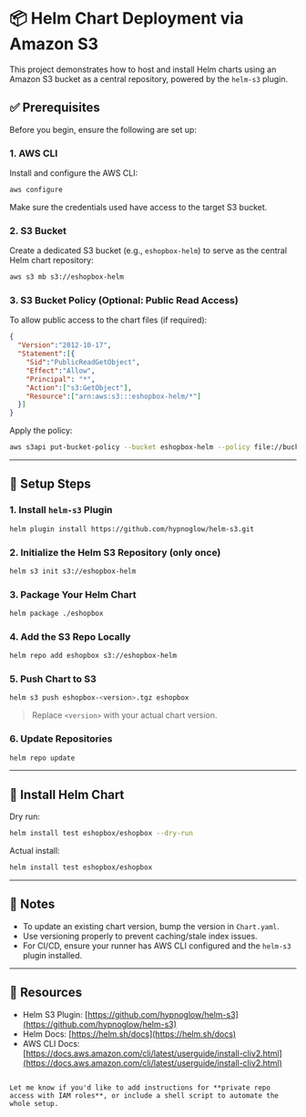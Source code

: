 # 📦 Helm Chart Deployment via Amazon S3

This project demonstrates how to host and install Helm charts using an Amazon S3 bucket as a central repository, powered by the `helm-s3` plugin.


## ✅ Prerequisites

Before you begin, ensure the following are set up:

### 1. AWS CLI
Install and configure the AWS CLI:

```bash
aws configure
````

Make sure the credentials used have access to the target S3 bucket.

### 2. S3 Bucket

Create a dedicated S3 bucket (e.g., `eshopbox-helm`) to serve as the central Helm chart repository:

```bash
aws s3 mb s3://eshopbox-helm
```

### 3. S3 Bucket Policy (Optional: Public Read Access)

To allow public access to the chart files (if required):

```json
{
  "Version":"2012-10-17",
  "Statement":[{
    "Sid":"PublicReadGetObject",
    "Effect":"Allow",
    "Principal": "*",
    "Action":["s3:GetObject"],
    "Resource":["arn:aws:s3:::eshopbox-helm/*"]
  }]
}
```

Apply the policy:

```bash
aws s3api put-bucket-policy --bucket eshopbox-helm --policy file://bucket-policy.json
```

---

## 🧰 Setup Steps

### 1. Install `helm-s3` Plugin

```bash
helm plugin install https://github.com/hypnoglow/helm-s3.git
```

### 2. Initialize the Helm S3 Repository (only once)

```bash
helm s3 init s3://eshopbox-helm
```

### 3. Package Your Helm Chart

```bash
helm package ./eshopbox
```

### 4. Add the S3 Repo Locally

```bash
helm repo add eshopbox s3://eshopbox-helm
```

### 5. Push Chart to S3

```bash
helm s3 push eshopbox-<version>.tgz eshopbox
```

> Replace `<version>` with your actual chart version.

### 6. Update Repositories

```bash
helm repo update
```

---

## 🚀 Install Helm Chart

Dry run:

```bash
helm install test eshopbox/eshopbox --dry-run
```

Actual install:

```bash
helm install test eshopbox/eshopbox
```

---

## 📌 Notes

* To update an existing chart version, bump the version in `Chart.yaml`.
* Use versioning properly to prevent caching/stale index issues.
* For CI/CD, ensure your runner has AWS CLI configured and the `helm-s3` plugin installed.

---

## 📂 Resources

* Helm S3 Plugin: [https://github.com/hypnoglow/helm-s3](https://github.com/hypnoglow/helm-s3)
* Helm Docs: [https://helm.sh/docs](https://helm.sh/docs)
* AWS CLI Docs: [https://docs.aws.amazon.com/cli/latest/userguide/install-cliv2.html](https://docs.aws.amazon.com/cli/latest/userguide/install-cliv2.html)

```

Let me know if you'd like to add instructions for **private repo access with IAM roles**, or include a shell script to automate the whole setup.
```

